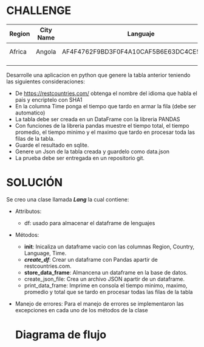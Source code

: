 # CHALLENGE

|  Region | City Name |  Languaje | Time  |
|---|---|---|---|
|  Africa | Angola  |  AF4F4762F9BD3F0F4A10CAF5B6E63DC4CE543724 | 0.23 ms  |
|   |   |   |   |
|   |   |   |   |

Desarrolle una aplicacion en python que genere la tabla anterior teniendo las siguientes consideraciones:

- De https://restcountries.com/ obtenga el nombre del idioma que habla el pais y encriptelo con SHA1
- En la columna Time ponga el tiempo que tardo en armar la fila (debe ser automatico)
- La tabla debe ser creada en un DataFrame con la libreria PANDAS
- Con funciones de la libreria pandas muestre el tiempo total, el tiempo promedio, el tiempo minimo y el maximo que tardo en procesar toda las filas de la tabla.
- Guarde el resultado en sqlite.
- Genere un Json de la tabla creada y guardelo como data.json
- La prueba debe ser entregada en un repositorio git.

# SOLUCIÓN

Se creo una clase llamada ***Lang*** la cual contiene:

- Attributos:
  - df: usado para almacenar el dataframe de lenguajes
- Métodos:
  - __init__: Inicaliza un dataframe vacio con las columnas Region, Country, Language, Time.
  - ***create_df***: Crear un dataframe con Pandas apartir de restcountries.com.
  - **store_data_frame**: Almancena un dataframe en la base de datos.
  - create_json_file: Crea un archivo JSON apartir de un dataframe.
  - print_data_frame: Imprime en consola el tiempo minimo, maximo, promedio y total que se tardo en procesar todas las filas de la tabla
- Manejo de errores:
  Para el manejo de errores se implementaron las excepciones en cada uno de los métodos de la clase
  
  # Diagrama de flujo

